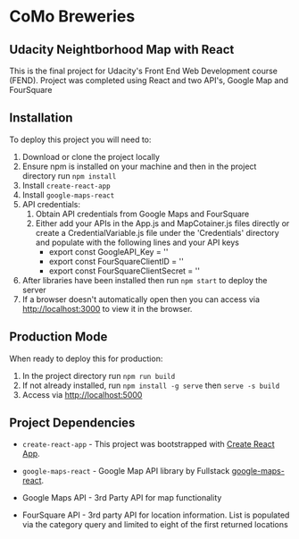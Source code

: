 # CoMo Breweries
## Udacity Neightborhood Map with React

This is the final project for Udacity's Front End Web Development course (FEND). Project was completed using React and two API's, Google Map and FourSquare

## Installation
To deploy this project you will need to:
1. Download or clone the project locally
2. Ensure npm is installed on your machine and then in the project directory run `npm install`
3. Install `create-react-app`
4. Install `google-maps-react`
5. API credentials:
	1. Obtain API credentials from Google Maps and FourSquare
	2. Either add your APIs in the App.js and MapCotainer.js files directly or create a CredentialVariable.js file under the 'Credentials' directory and populate with the following lines and your API keys
		* export const GoogleAPI_Key = ''
		* export const FourSquareClientID = ''
		* export const FourSquareClientSecret = ''
6. After libraries have been installed then run `npm start` to deploy the server
7. If a browser doesn't automatically open then you can access via [http://localhost:3000](http://localhost:3000) to view it in the browser.

## Production Mode
When ready to deploy this for production:
1. In the project directory run `npm run build`
2. If not already installed, run `npm install -g serve` then `serve -s build`
3. Access via [http://localhost:5000](http://localhost:5000)

## Project Dependencies

* `create-react-app`  - This project was bootstrapped with [Create React App](https://github.com/facebook/create-react-app).

* `google-maps-react` - Google Map API library by Fullstack [google-maps-react](https://github.com/fullstackreact/google-maps-react).

* Google Maps API - 3rd Party API for map functionality

* FourSquare API - 3rd party API for location information. List is populated via the category query and limited to eight of the first returned locations
